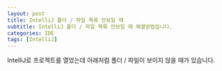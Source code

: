 ```yaml
---
layout: post
title: IntelliJ 폴더 / 파일 목록 안보일 때
subtitle: IntelliJ 폴더 / 파일 목록 안보일 때 해결방법입니다.
categories: IDE
tags: [IntelliJ]
---
```


IntelliJ로 프로젝트를 열었는데 아래처럼 폴더 / 파일이 보이지 않을 때가 있습니다.
